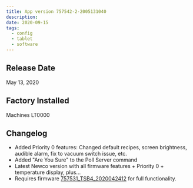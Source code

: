 ```yaml
---
title: App version 757542-2-2005131040
description:
date: 2020-09-15
tags:
  - config
  - tablet
  - software
---
```

## Release Date

May 13, 2020

## Factory Installed

Machines LT0000

## Changelog

- Added Priority 0 features: Changed default recipes, screen brightness, audible alarm, fix to vacuum switch issue, etc.
- Added "Are You Sure" to the Poll Server command
- Latest Newco version with all firmware features + Priority 0 + temperature display, plus...
- Requires firmware [757531_TSB4_2020042412](http://localhost:8080/kb/firmware/757531_TSB4_2020042412/) for full functionality.
